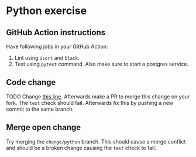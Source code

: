# Python exercise
## GitHub Action instructions
Have following jobs in your GitHub Action:
1. Lint using `isort` and `black`.
2. Test using `pytest` command. Also make sure to start a postgres service.

## Code change
TODO
Change [this line](https://github.com/XDoubleU/git-hub-workshop/blob/33f7129ef49edcb1bcc8d30d08d33d088f69fd26/exercises/Go/cmd/api/notes_test.go#L105).
Afterwards make a PR to merge this change on your fork. The `test` check should fail. Afterwards fix this by pushing a new commit to the same branch.

## Merge open change
Try merging the `change/python` branch. This should cause a merge conflict and should be a broken change causing the `test` check to fail.
